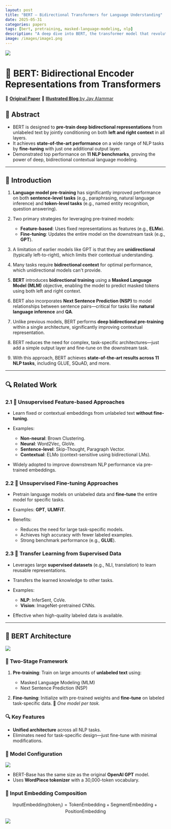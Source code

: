 ```yaml
---
layout: post
title: "BERT — Bidirectional Transformers for Language Understanding"
date: 2025-05-31
categories: papers
tags: [bert, pretraining, masked-language-modeling, nlp]
description: "A deep dive into BERT, the transformer model that revolutionized language understanding."
image: /images/image1.png
---
```


<img src="{{ '/poster/bert.png' | relative_url }}">



# 📘 BERT: Bidirectional Encoder Representations from Transformers

🔗 [**Original Paper**](https://arxiv.org/pdf/1810.04805)
📝 [**Illustrated Blog** by Jay Alammar](https://jalammar.github.io/illustrated-bert/)


## 🧠 **Abstract**

* BERT is designed to **pre-train deep bidirectional representations** from unlabeled text by jointly conditioning on both **left and right context** in all layers.
* It achieves **state-of-the-art performance** on a wide range of NLP tasks by **fine-tuning** with just one additional output layer.
* Demonstrated top performance on **11 NLP benchmarks**, proving the power of deep, bidirectional contextual language modeling.

---

## 🧩 **Introduction**

1. **Language model pre-training** has significantly improved performance on both **sentence-level tasks** (e.g., paraphrasing, natural language inference) and **token-level tasks** (e.g., named entity recognition, question answering).

2. Two primary strategies for leveraging pre-trained models:

   * **Feature-based**: Uses fixed representations as features (e.g., **ELMo**).
   * **Fine-tuning**: Updates the entire model on the downstream task (e.g., **GPT**).

3. A limitation of earlier models like GPT is that they are **unidirectional** (typically left-to-right), which limits their contextual understanding.

4. Many tasks require **bidirectional context** for optimal performance, which unidirectional models can't provide.

5. **BERT** introduces **bidirectional training** using a **Masked Language Model (MLM)** objective, enabling the model to predict masked tokens using both left and right context.

6. BERT also incorporates **Next Sentence Prediction (NSP)** to model relationships between sentence pairs—critical for tasks like **natural language inference** and **QA**.

7. Unlike previous models, BERT performs **deep bidirectional pre-training** within a single architecture, significantly improving contextual representation.

8. BERT reduces the need for complex, task-specific architectures—just add a simple output layer and fine-tune on the downstream task.

9. With this approach, BERT achieves **state-of-the-art results across 11 NLP tasks**, including GLUE, SQuAD, and more.

---

## 🔍 **Related Work**

### 2.1 🔧 Unsupervised Feature-based Approaches

* Learn fixed or contextual embeddings from unlabeled text **without fine-tuning**.
* Examples:

  * **Non-neural**: Brown Clustering.
  * **Neural**: Word2Vec, GloVe.
  * **Sentence-level**: Skip-Thought, Paragraph Vector.
  * **Contextual**: ELMo (context-sensitive using bidirectional LMs).
* Widely adopted to improve downstream NLP performance via pre-trained embeddings.

### 2.2 🧪 Unsupervised Fine-tuning Approaches

* Pretrain language models on unlabeled data and **fine-tune** the entire model for specific tasks.
* Examples: **GPT**, **ULMFiT**.
* Benefits:

  * Reduces the need for large task-specific models.
  * Achieves high accuracy with fewer labeled examples.
  * Strong benchmark performance (e.g., **GLUE**).

### 2.3 🔁 Transfer Learning from Supervised Data

* Leverages large **supervised datasets** (e.g., NLI, translation) to learn reusable representations.
* Transfers the learned knowledge to other tasks.
* Examples:

  * **NLP**: InferSent, CoVe.
  * **Vision**: ImageNet-pretrained CNNs.
* Effective when high-quality labeled data is available.

---

## 🧱 **BERT Architecture**

<img src="{{ '/images/bert1.png' | relative_url }}">

### 🔄 Two-Stage Framework

1. **Pre-training**: Train on large amounts of **unlabeled text** using:

   * Masked Language Modeling (MLM)
   * Next Sentence Prediction (NSP)
2. **Fine-tuning**: Initialize with pre-trained weights and **fine-tune** on labeled task-specific data.
   🔁 *One model per task.*

### 🔍 Key Features

* **Unified architecture** across all NLP tasks.
* Eliminates need for task-specific design—just fine-tune with minimal modifications.

### 🧬 Model Configuration
<img src="{{ '/images/bert2.png' | relative_url }}">

* BERT-Base has the same size as the original **OpenAI GPT** model.
* Uses **WordPiece tokenizer** with a 30,000-token vocabulary.

### 🔡 Input Embedding Composition

$$
\text{InputEmbedding(token}_i) = \text{TokenEmbedding} + \text{SegmentEmbedding} + \text{PositionEmbedding}
$$

<img src="{{ '/images/bert3.png' | relative_url }}">


